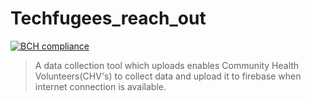 # Techfugees_reach_out

[![BCH compliance](https://bettercodehub.com/edge/badge/kamauvick/Techfugees_reach_out?branch=master)](https://bettercodehub.com/)

> A data collection tool which uploads enables Community Health Volunteers(CHV's) to collect data and upload it to firebase when internet connection is available.
